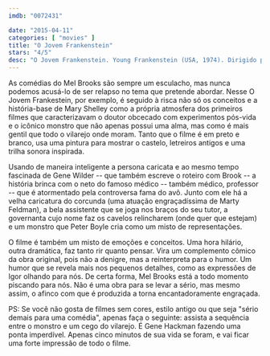 ```yaml
---
imdb: "0072431"

date: "2015-04-11"
categories: [ "movies" ]
title: "O Jovem Frankenstein"
stars: "4/5"
desc: "O Jovem Frankenstein. Young Frankenstein (USA, 1974). Dirigido por Mel Brooks. Escrito por Gene Wilder, Mel Brooks, Mary Shelley. Com Gene Wilder, Peter Boyle, Marty Feldman, Madeline Kahn, Cloris Leachman, Teri Garr, Kenneth Mars, Richard Haydn, Liam Dunn."
---
```

As comédias do Mel Brooks são sempre um esculacho, mas nunca podemos acusá-lo de ser relapso no tema que pretende abordar. Nesse O Jovem Frankestein, por exemplo, é seguido à risca não só os conceitos e a história-base de Mary Shelley como a própria atmosfera dos primeiros filmes que caracterizavam o doutor obcecado com experimentos pós-vida e o icônico monstro que não apenas possui uma alma, mas como é mais gentil que todo o vilarejo onde moram. Tanto que o filme é em preto e branco, usa uma pintura para mostrar o castelo, letreiros antigos e uma trilha sonora inspirada.

Usando de maneira inteligente a persona caricata e ao mesmo tempo fascinada de Gene Wilder -- que também escreve o roteiro com Brook -- a história brinca com o neto do famoso médico -- também médico, professor -- que é atormentado pela controversa fama do avô. Junto com ele há a velha caricatura do corcunda (uma atuação engraçadíssima de Marty Feldman), a bela assistente que se joga nos braços do seu tutor, a governanta cujo nome faz os cavelos relincharem (onde quer que estejam) e um monstro que Peter Boyle cria como um misto de representações.

O filme é também um misto de emoções e conceitos. Uma hora hilário, outra dramática, faz tanto rir quanto pensar. Vira um complemento cômico da obra original, pois não a denigre, mas a reinterpreta para o humor. Um humor que se revela mais nos pequenos detalhes, como as expressões de Igor olhando para nós. De certa forma, Mel Brooks está a todo momento piscando para nós. Não é uma obra para se levar a sério, mas mesmo assim, o afinco com que é produzida a torna encantadoramente engraçada.

PS: Se você não gosta de filmes sem cores, estilo antigo ou que seja "sério demais para uma comédia", apenas faça o seguinte: assista a sequência entre o monstro e um cego do vilarejo. É Gene Hackman fazendo uma ponta imperdível. Apenas cinco minutos de sua vida se foram, e vai ficar uma forte impressão de todo o filme.
